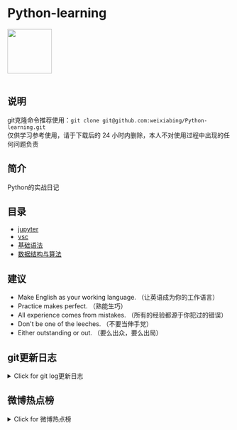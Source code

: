 # Python-learning
 <img src="https://i.giphy.com/media/LMt9638dO8dftAjtco/200.webp" width="100"><br><br>

## 说明
git克隆命令推荐使用：```git clone git@github.com:weixiabing/Python-learning.git```<br>
仅供学习参考使用，请于下载后的 24 小时内删除，本人不对使用过程中出现的任何问题负责
## 简介
Python的实战日记
## 目录
+ [jupyter](https://github.com/weixiabing/Python-learning/tree/main/jupyter)
+ [vsc](https://github.com/weixiabing/Python-learning/tree/main/vsc)
+ [基础语法](https://github.com/weixiabing/Python-learning/tree/main/%E5%9F%BA%E7%A1%80%E8%AF%AD%E6%B3%95)
+ [数据结构与算法](https://github.com/weixiabing/Python-learning/tree/main/%E6%95%B0%E6%8D%AE%E7%BB%93%E6%9E%84%E4%B8%8E%E7%AE%97%E6%B3%95)
## 建议
- Make English as your working language. （让英语成为你的工作语言）
- Practice makes perfect. （熟能生巧）
- All experience comes from mistakes. （所有的经验都源于你犯过的错误）
- Don't be one of the leeches. （不要当伸手党）
- Either outstanding or out. （要么出众，要么出局）
## git更新日志
<details>
<summary>Click for git log更新日志</summary>

 ``` diff
---start---

更新时间:2021-09-02 14:15:30linux远程更新
commit 3b631283b205f638f47d5d44bdb5bf63a49a0172
Author: weixiabing <weixiabing@hotmail.com>
Date:   Wed Sep 1 06:15:37 2021 +0000

    Github Action Auto Updated

---end---

```
 </p>
</details>

## 微博热点榜
<details>
<summary>Click for 微博热点榜</summary>

 ---开始---

更新时间:2021-09-02 14:15:29github action更新<br>
|  序号   | 关键字  |热度|
|  ----  | ----  |----|
| 1	|世界大学排名北大清华并列第16名	|2381217|
 | 2	|109名在韩志愿军烈士回家	|2315289|
 | 3	|请再看看你们誓死保卫的家乡	|1715639|
 | •	|神码是神马	||
 | 4	|官方回应西安地铁保安拖拽女子事件	|1637491|
 | 5	|西安地铁涉事保安已停职	|1337679|
 | 6	|广电总局杜绝娘炮等畸形审美	|1318040|
 | 7	|你吃火锅时最讨厌什么	|981736|
 | 8	|故宫里的四只御前侍卫猫	|792825|
 | 9	|机场以过水门最高礼遇迎志愿军烈士回家	|786405|
 | 10	|小鹏汽车宣布取消大小周	|628722|
 | 11	|乔家的儿女是中国版顶楼吧	|619406|
 | 12	|上海警方查获400万元假冒奥特曼	|561032|
 | 13	|广电总局要求不得播出偶像养成节目	|546185|
 | 14	|塔利班称41名澳大利亚士兵白死了	|528245|
 | 15	|大学没谈过恋爱会有遗憾吗	|403153|
 | 16	|直播志愿军烈士遗骸归国	|396928|
 | 17	|钱大妈回应央视曝光	|390390|
 | 18	|共和国最高礼遇接志愿军烈士回家	|357929|
 | 19	|像极了两个月没上课的我	|336064|
 | 20	|一年级男孩不愿上学被女警抱进教室	|332123|
 | 21	|本专科生每年最高助学贷款12000元	|325183|
 | 22	|塔利班阅兵展示美式武器	|322779|
 | 23	|礼兵认真擦拭烈士棺椁小心覆盖国旗	|319274|
 | 24	|暴风眼央八定档	|312037|
 | 25	|军训中的社交天花板	|307712|
 | 26	|可能这就是社交牛逼症吧	|293302|
 | 27	|西安地铁安保服务为外包	|293072|
 | 28	|送烈士回家的塔台对话听到泪目	|278386|
 | 29	|婆婆的镯子好抓马	|253640|
 | 30	|北京SKP价格违规被罚超437万元	|253097|
 | 31	|刘琳到底演了多少学霸妈妈	|249905|
 | 32	|迪丽热巴安乐传白发侧颜路透	|247752|
 | 33	|曾毅这回终于词多了	|246821|
 | 34	|LISA首张单曲回归预告照	|243866|
 | 35	|大耳朵图图大电影定档	|243380|
 | 36	|张予曦隐忍式哭戏	|237474|
 | 37	|护送志愿军烈士遗骸的专机抵达沈阳	|226957|
 | 38	|河南大蒜受疫情影响销量下降5成	|222501|
 | 39	|云南虫谷豆瓣开分7.9	|211220|
 | 40	|美国飓风致奶牛被困树上	|207777|
 | 41	|广电总局通知坚决抵制违法失德人员	|204550|
 | 42	|运20迎烈士进入中国领空后两战机护航	|202023|
 | 43	|今天祖国接你们回家	|187037|
 | 44	|玉楼春	|185634|
 | 45	|祖国人民不会忘记	|184124|
 | 46	|闲鱼回应平台买低价二手苹果机被骗	|179360|
 | 47	|老人将265万元毕生积蓄全部捐出	|177405|
 | 48	|你的视觉欺骗了你	|174758|
 | 49	|想给监狱里的爸爸留一颗糖	|173942|
 | 50	|吃过这些面包的人都长大了吧	|171723|
 
---结束---
 
 </p>
</details>
